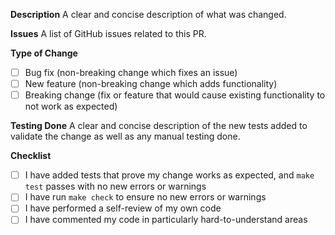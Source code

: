 **Description**
A clear and concise description of what was changed.

**Issues**
A list of GitHub issues related to this PR.

**Type of Change**

- [ ] Bug fix (non-breaking change which fixes an issue)
- [ ] New feature (non-breaking change which adds functionality)
- [ ] Breaking change (fix or feature that would cause existing functionality to not work as expected)

**Testing Done**
A clear and concise description of the new tests added to validate the change as well as any manual testing done.

**Checklist**

- [ ] I have added tests that prove my change works as expected, and `make test` passes with no new errors or warnings
- [ ] I have run `make check` to ensure no new errors or warnings
- [ ] I have performed a self-review of my own code
- [ ] I have commented my code in particularly hard-to-understand areas
